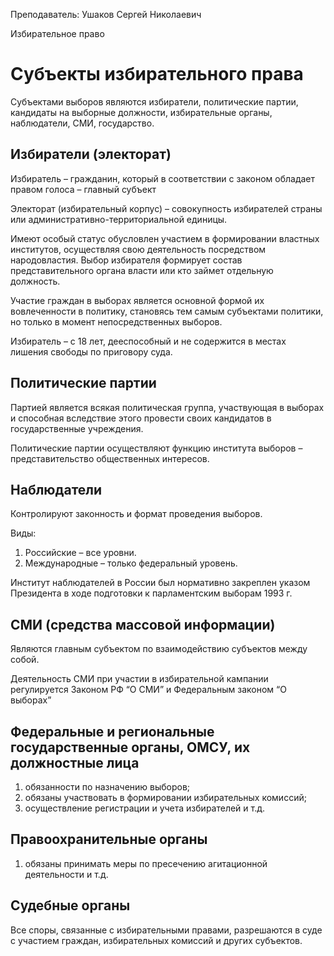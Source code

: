 Преподаватель: Ушаков Сергей Николаевич

Избирательное право

# Субъекты избирательного права

Субъектами выборов являются избиратели, политические партии, кандидаты на выборные должности, избирательные органы, наблюдатели, СМИ, государство.

## Избиратели (электорат)

Избиратель – гражданин, который в соответствии с законом обладает правом голоса – главный субъект

Электорат (избирательный корпус) – совокупность избирателей страны или административно-территориальной единицы.

Имеют особый статус обусловлен участием в формировании властных институтов, осуществляя свою деятельность посредством народовластия. Выбор избирателя формирует состав представительного органа власти или кто займет отдельную должность.

Участие граждан в выборах является основной формой их вовлеченности в политику, становясь тем самым субъектами политики, но только в момент непосредственных выборов.

Избиратель – с 18 лет, дееспособный и не содержится в местах лишения свободы по приговору суда.

## Политические партии

Партией является всякая политическая группа, участвующая в выборах и способная вследствие этого провести своих кандидатов в государственные учреждения.

Политические партии осуществляют функцию института выборов – представительство общественных интересов.

## Наблюдатели

Контролируют законность и формат проведения выборов.

Виды:

1. Российские – все уровни.
2. Международные – только федеральный уровень.

Институт наблюдателей в России был нормативно закреплен указом Президента в ходе подготовки к парламентским выборам 1993 г.

## СМИ (средства массовой информации)

 Являются главным субъектом по взаимодействию субъектов между собой.

Деятельность СМИ при участии в избирательной кампании регулируется Законом РФ “О СМИ” и Федеральным законом “О выборах”

## Федеральные и региональные государственные органы, ОМСУ, их должностные лица

1. обязанности по назначению выборов;
2. обязаны участвовать в формировании избирательных комиссий;
3. осуществление регистрации и учета избирателей и т.д.

## Правоохранительные органы

1. обязаны принимать меры по пресечению агитационной деятельности и т.д.

## Судебные органы

Все споры, связанные с избирательными правами, разрешаются в суде с участием граждан, избирательных комиссий и других субъектов.